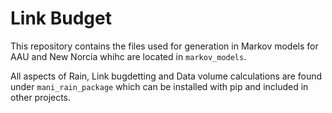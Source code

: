 # Link Budget

This repository contains the files used for generation in Markov models for AAU and New Norcia whihc are located in `markov_models`.

All aspects of Rain, Link bugdetting and Data volume calculations are found under `mani_rain_package` which can be installed with pip and included in other projects.